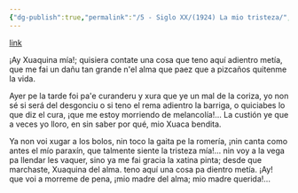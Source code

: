 ```yaml
---
{"dg-publish":true,"permalink":"/5 - Siglo XX/(1924) La mio tristeza/","tags":["#Siglo_20","a1924","central","Emilio_Palacios","escrito","Gijón","Madrid","poema"]}
---
```


[link](https://cosescelebres.blogspot.com/2025/04/anu-1924-la-mio-tristeza-demilio.html)

¡Ay Xuaquina mía!; quisiera contate
una cosa que teno aquí adientro metía,
que me fai un dañu tan grande n'el alma
que paez que a pizcaños quitenme la vida.

Ayer pe la tarde foi pa'e curanderu
y xura que ye un mal de la coriza,
yo non sé si será del desgonciu
o si teno el rema adientro la barriga,
o quiciabes lo que diz el cura,
¡que me estoy morriendo de melancolía!...
La custión ye que a veces yo lloro,
en sin saber por qué, mio Xuaca bendita.

Ya non voi xugar a los bolos,
nin toco la gaita pe la romería,
¡nin canta como antes el mío paraxín,
que talmente siente la tristeza mía!...
nin voy a la vega pa llendar les vaquer,
sino ya me fai gracia la xatina pinta;
desde que marchaste, Xuaquina del alma.
teno aquí una cosa pa dientro metía.
¡Ay! que voi a morreme de pena,
¡mio madre del alma; mio madre querida!...